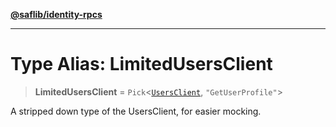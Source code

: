 [**@saflib/identity-rpcs**](../index.md)

---

# Type Alias: LimitedUsersClient

> **LimitedUsersClient** = `Pick`\<[`UsersClient`](../@saflib/namespaces/users/classes/UsersClient.md), `"GetUserProfile"`\>

A stripped down type of the UsersClient, for easier mocking.
